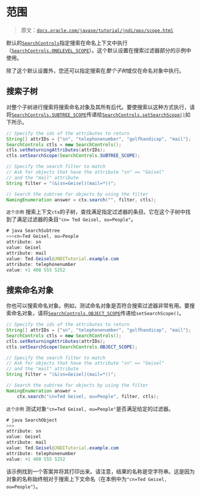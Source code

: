 # 范围

> 原文：[`docs.oracle.com/javase/tutorial/jndi/ops/scope.html`](https://docs.oracle.com/javase/tutorial/jndi/ops/scope.html)

默认的[`SearchControls`](https://docs.oracle.com/javase/8/docs/api/javax/naming/directory/SearchControls.html)指定搜索在命名上下文中执行（[`SearchControls.ONELEVEL_SCOPE`](https://docs.oracle.com/javase/8/docs/api/javax/naming/directory/SearchControls.html#ONELEVEL_SCOPE)）。这个默认设置在搜索过滤器部分的示例中使用。

除了这个默认设置外，您还可以指定搜索在*整个子树*或仅在命名对象中执行。

## 搜索子树

对整个子树进行搜索将搜索命名对象及其所有后代。要使搜索以这种方式执行，请将[`SearchControls.SUBTREE_SCOPE`](https://docs.oracle.com/javase/8/docs/api/javax/naming/directory/SearchControls.html#SUBTREE_SCOPE)传递给[`SearchControls.setSearchScope()`](https://docs.oracle.com/javase/8/docs/api/javax/naming/directory/SearchControls.html#setSearchScope-int-)如下所示。

```java
// Specify the ids of the attributes to return
String[] attrIDs = {"sn", "telephonenumber", "golfhandicap", "mail"};
SearchControls ctls = new SearchControls();
ctls.setReturningAttributes(attrIDs);
ctls.setSearchScope(SearchControls.SUBTREE_SCOPE);

// Specify the search filter to match
// Ask for objects that have the attribute "sn" == "Geisel"
// and the "mail" attribute
String filter = "(&(sn=Geisel)(mail=*))";

// Search the subtree for objects by using the filter
NamingEnumeration answer = ctx.search("", filter, ctls);

```

`这个示例` 搜索上下文`ctx`的子树，查找满足指定过滤器的条目。它在这个子树中找到了满足过滤器的条目`"cn= Ted Geisel, ou=People"`。

```java
# java SearchSubtree
>>>cn=Ted Geisel, ou=People
attribute: sn
value: Geisel
attribute: mail
value: Ted.Geisel@JNDITutorial.example.com
attribute: telephonenumber
value: +1 408 555 5252

```

## 搜索命名对象

你也可以搜索命名对象。例如，测试命名对象是否符合搜索过滤器非常有用。要搜索命名对象，请将[`SearchControls.OBJECT_SCOPE`](https://docs.oracle.com/javase/8/docs/api/javax/naming/directory/SearchControls.html#OBJECT_SCOPE)传递给`setSearchScope()`。

```java
// Specify the ids of the attributes to return
String[] attrIDs = {"sn", "telephonenumber", "golfhandicap", "mail"};
SearchControls ctls = new SearchControls();
ctls.setReturningAttributes(attrIDs);
ctls.setSearchScope(SearchControls.OBJECT_SCOPE);

// Specify the search filter to match
// Ask for objects that have the attribute "sn" == "Geisel"
// and the "mail" attribute
String filter = "(&(sn=Geisel)(mail=*))";

// Search the subtree for objects by using the filter
NamingEnumeration answer = 
    ctx.search("cn=Ted Geisel, ou=People", filter, ctls);

```

`这个示例` 测试对象`"cn=Ted Geisel, ou=People"`是否满足给定的过滤器。

```java
# java SearchObject
>>>
attribute: sn
value: Geisel
attribute: mail
value: Ted.Geisel@JNDITutorial.example.com
attribute: telephonenumber
value: +1 408 555 5252

```

该示例找到一个答案并将其打印出来。请注意，结果的名称是空字符串。这是因为对象的名称始终相对于搜索上下文命名（在本例中为`"cn=Ted Geisel, ou=People"`）。
